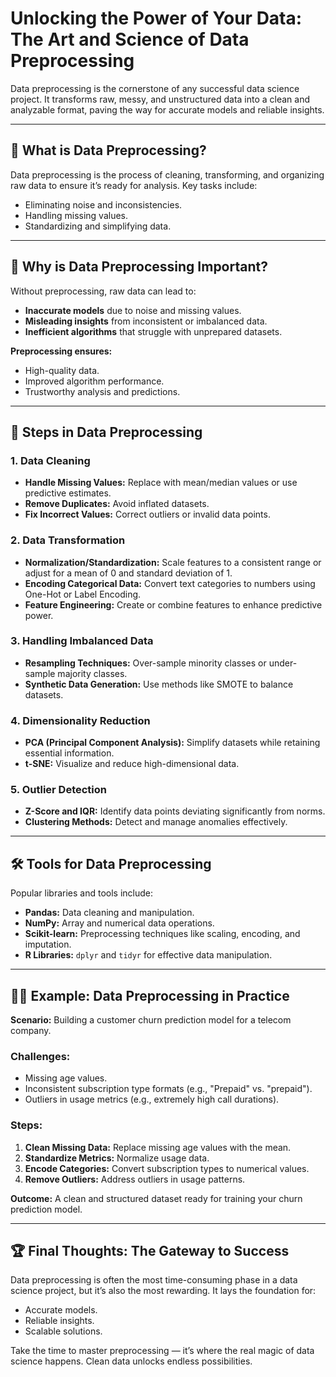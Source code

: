 # Unlocking the Power of Your Data: The Art and Science of Data Preprocessing

Data preprocessing is the cornerstone of any successful data science project. It transforms raw, messy, and unstructured data into a clean and analyzable format, paving the way for accurate models and reliable insights.

---

## 🌟 What is Data Preprocessing?

Data preprocessing is the process of cleaning, transforming, and organizing raw data to ensure it’s ready for analysis. Key tasks include:
- Eliminating noise and inconsistencies.
- Handling missing values.
- Standardizing and simplifying data.

---

## 🚀 Why is Data Preprocessing Important?

Without preprocessing, raw data can lead to:
- **Inaccurate models** due to noise and missing values.
- **Misleading insights** from inconsistent or imbalanced data.
- **Inefficient algorithms** that struggle with unprepared datasets.

**Preprocessing ensures:**
- High-quality data.
- Improved algorithm performance.
- Trustworthy analysis and predictions.

---

## 🔑 Steps in Data Preprocessing

### 1. Data Cleaning
- **Handle Missing Values:** Replace with mean/median values or use predictive estimates.
- **Remove Duplicates:** Avoid inflated datasets.
- **Fix Incorrect Values:** Correct outliers or invalid data points.

### 2. Data Transformation
- **Normalization/Standardization:** Scale features to a consistent range or adjust for a mean of 0 and standard deviation of 1.
- **Encoding Categorical Data:** Convert text categories to numbers using One-Hot or Label Encoding.
- **Feature Engineering:** Create or combine features to enhance predictive power.

### 3. Handling Imbalanced Data
- **Resampling Techniques:** Over-sample minority classes or under-sample majority classes.
- **Synthetic Data Generation:** Use methods like SMOTE to balance datasets.

### 4. Dimensionality Reduction
- **PCA (Principal Component Analysis):** Simplify datasets while retaining essential information.
- **t-SNE:** Visualize and reduce high-dimensional data.

### 5. Outlier Detection
- **Z-Score and IQR:** Identify data points deviating significantly from norms.
- **Clustering Methods:** Detect and manage anomalies effectively.

---

## 🛠 Tools for Data Preprocessing

Popular libraries and tools include:
- **Pandas:** Data cleaning and manipulation.
- **NumPy:** Array and numerical data operations.
- **Scikit-learn:** Preprocessing techniques like scaling, encoding, and imputation.
- **R Libraries:** `dplyr` and `tidyr` for effective data manipulation.

---

## 🧑‍💻 Example: Data Preprocessing in Practice

**Scenario:** Building a customer churn prediction model for a telecom company.

### Challenges:
- Missing age values.
- Inconsistent subscription type formats (e.g., "Prepaid" vs. "prepaid").
- Outliers in usage metrics (e.g., extremely high call durations).

### Steps:
1. **Clean Missing Data:** Replace missing age values with the mean.
2. **Standardize Metrics:** Normalize usage data.
3. **Encode Categories:** Convert subscription types to numerical values.
4. **Remove Outliers:** Address outliers in usage patterns.

**Outcome:** A clean and structured dataset ready for training your churn prediction model.

---

## 🏆 Final Thoughts: The Gateway to Success

Data preprocessing is often the most time-consuming phase in a data science project, but it’s also the most rewarding. It lays the foundation for:
- Accurate models.
- Reliable insights.
- Scalable solutions.

Take the time to master preprocessing — it’s where the real magic of data science happens. Clean data unlocks endless possibilities.
